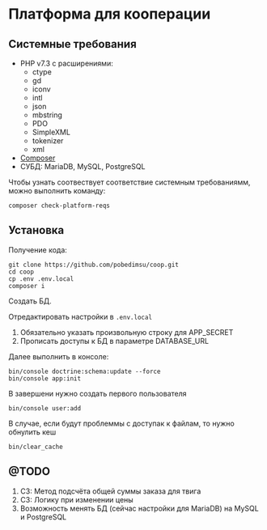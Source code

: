 Платформа для кооперации
========================

Системные требования
--------------------

* PHP v7.3 c расширениями:
    * ctype
    * gd
    * iconv    
    * intl
    * json 
    * mbstring 
    * PDO
    * SimpleXML
    * tokenizer 
    * xml
* [Composer](https://getcomposer.org/)
* СУБД: MariaDB, MySQL, PostgreSQL

Чтобы узнать соотвествует соответствие системным требованиямм, можно выполнить команду:

```
composer check-platform-reqs
```

Установка
---------

Получение кода:
```
git clone https://github.com/pobedimsu/coop.git
cd coop
cp .env .env.local
composer i
```

Создать БД.

Отредактировать настройки в ```.env.local```

1. Обязательно указать произвольную строку для APP_SECRET
2. Прописать доступы к БД в параметре DATABASE_URL 

Далее выполнить в консоле:
```    
bin/console doctrine:schema:update --force
bin/console app:init
```

В завершени нужно создать первого пользователя
```    
bin/console user:add
```

В случае, если будут проблеммы с доступак к файлам, то нужно обнулить кеш
```    
bin/clear_cache
```

@TODO
-----

1. СЗ: Метод подсчёта общей суммы заказа для твига
2. СЗ: Логику при изменении цены
3. Возможность менять БД (сейчас настройки для MariaDB) на MySQL и PostgreSQL
